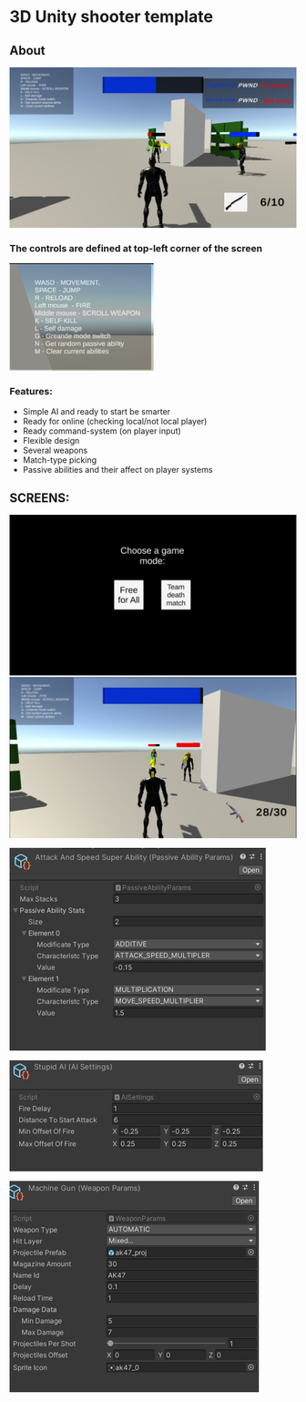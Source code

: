 # 3D Unity shooter template

## About

![ov](Screens/screen_2.jpg)

### The controls are defined at top-left corner of the screen

![ov](Screens/screen_3.jpg)


### Features:

- Simple AI and ready to start be smarter
- Ready for online (checking local/not local player)
- Ready command-system (on player input)
- Flexible design
- Several weapons
- Match-type picking
- Passive abilities and their affect on player systems

## SCREENS:

![ov](Screens/screen_0.jpg)
![ov](Screens/screen_1.jpg)


![ov](Screens/screen_4.jpg)

![ov](Screens/screen_5.jpg)

![ov](Screens/screen_6.jpg)
